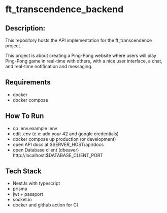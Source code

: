 # ft_transcendence_backend

## Description:
This repository hosts the API implementation for the ft_transcendence project.

This project is about creating a Ping-Pong website where users will play Ping-Pong game in real-time with others,
with a nice user interface, a chat, and real-time notification and messaging.

## Requirements
  - docker
  - docker compose

## How To Run
  - cp .env.example .env 
  - edit .env (e.x: add your 42 and google credentials)
  - docker compose up production (or development)
  - open API docs at $SERVER_HOST/api/docs
  - open Database client (dbeaver) http://localhost:$DATABASE_CLIENT_PORT

## Tech Stack
  - NestJs with typescript
  - prisma
  - jwt + passport
  - socket.io
  - docker and github action for CI
